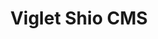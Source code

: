 ---
layout: solution
title: Viglet Shio CMS
status: stable
order: 2
identifier: shio
permalink: /shio/
get-started: https://shio.readme.io/
github: https://github.com/ShioCMS
github-org: ShioCMS
release: 0.3.7
main-color: tomato
logo-acronym: Sh
logo-section: CMS
short-name: Shio CMS
full-name: Viglet Shio CMS
description: Model Content, Use GraphQL and Create Site using Javascript with Native Cache and Search.
github-ci-url: https://github.com/ShioCMS/shio/actions/workflows/build.yml
twitter-url: https://twitter.com/shiocms
slack-url: https://join.slack.com/t/shiocms/shared_invite/zt-pm6w20zq-ywfhQj0zf_mejan0_xXqJw
youtube-playlist-id: PLucp-3sa10A40BeGVAvLChPwONTfQ0nmY
download-message: Download Shio CMS and create your site.
download-size: 155 MB
download-url: https://github.com/ShioCMS/shio/releases/download/v0.3.7/viglet-shio.jar
run-jar: viglet-shio.jar
run-port: 2710
app-login: admin
app-password: admin
social-image: https://avatars.githubusercontent.com/u/38250020?s=280&amp;v=4
---